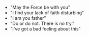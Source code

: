 - "May the Force be with you"
- "I find your lack of faith disturbing"
- "I am you father"
- "Do or do not. There is no try."
- "I've got a bad feeling about this"
